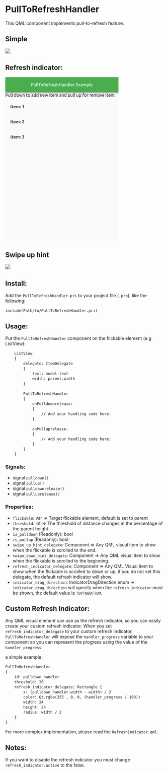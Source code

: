 # PullToRefreshHandler
This QML component implements pull-to-refresh feature.

## Simple
![](static/example_480.gif)

## Refresh indicator:
![](static/refresh_indicator.gif)

## Swipe up hint
![](static/swip_up_hint.gif)

## Install:
Add the `PullToRefreshHandler.pri` to your project file (`.pro`), like the following:
```
include(Path/to/PullToRefreshHandler.pri)
```

## Usage:
Put the `PullToRefreshHandler` component on the flickable element (e.g ListView):

```
    ListView
    {
        delegate: ItemDelegate
        {
            text: model.text
            width: parent.width
        }

        PullToRefreshHandler
        {
            onPulldownrelease:
            {
                // Add your handling code here:
            }

            onPulluprelease:
            {
                // Add your handling code here:
            }
        }
    }
```

### Signals:
+ signal `pulldown()`
+ signal `pullup()`
+ signal `pulldownrelease()`
+ signal `pulluprelease()`

### Properties:
+ `flickable`: var => Target flickable element, default is set to parent
+ `threshold`: int => The threshold of distance changes in the percentage of the parent height
+ `is_pulldown` (Readonly): bool
+ `is_pullup` (Readonly): bool 
+ `swipe_up_hint_delegate`: Component => Any QML visual item to show when the flickable is scrolled to the end.
+ `swipe_down_hint_delegate`: Component => Any QML visual item to show when the flickable is scrolled to the beginning.
+ `refresh_indicator_delegate`: Component => Any QML Visual item to show when the flickable is scrolled to down or up, if you do not set this delegate, the default refresh indicator will show.
+ `indicator_drag_direction`: IndicatorDragDirection enum => `indicator_drag_direction` will specify when the `refresh_indicator` must be shown, the default value is `TOPTOBOTTOM`.


## Custom Refresh Indicator:
Any QML visual element can use as the refresh indicator, so you can easily create your custom refresh indicator.
When you set `refresh_indicator_delegate` to your custom refresh indicator, `PullToRefreshHandler` will expose the `handler_progress` variable to your component so you can represent the progress using the value of the `handler_progress`.

a simple example:
```
PullToRefreshHandler
{
    id: pulldown_handler
    threshold: 20
    refresh_indicator_delegate: Rectangle {
        x: (pulldown_handler.width - width) / 2
        color: Qt.rgba(255 , 0, 0, (handler_progress / 100))
        width: 24
        height: 24
        radius: width / 2
    }
}
```
For more complex implementation, please read the `RefreshIndicator.qml`.

## Notes:
If you want to disable the refresh indicator you must change `refresh_indicator.active` to the false.